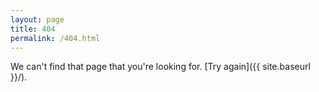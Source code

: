 ```yaml
---
layout: page
title: 404
permalink: /404.html
---
```


We can't find that page that you're looking for. [Try again]({{ site.baseurl }}/).

